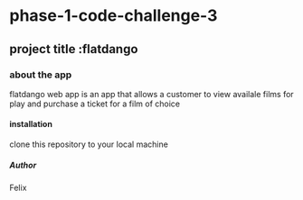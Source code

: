 # phase-1-code-challenge-3
## project title :flatdango

### about the app
flatdango web app is an app that allows a customer to view availale films for play and purchase a ticket for a film of choice

#### installation 
clone this repository to your local machine 

##### Author
Felix

